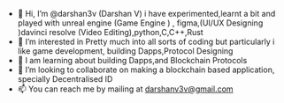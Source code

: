 - 👋 Hi, I’m @darshan3v (Darshan V) i have experimented,learnt a bit and played with unreal engine (Game Engine ) , figma,(UI/UX Designing )davinci resolve (Video Editing),python,C,C++,Rust
- 👀 I’m interested in Pretty much into all sorts of coding but particularly i like game development, building Dapps,Protocol Designing
- 🌱 I am learning about building Dapps,and Blockchain Protocols
- 💞️ I’m looking to collaborate on making a blockchain based application, specially Decentralised ID
- 📫 You can reach me by mailing at darshanv3v@gmail.com

<!---
darshan3v/darshan3v is a ✨ special ✨ repository because its `README.md` (this file) appears on your GitHub profile.
You can click the Preview link to take a look at your changes.
--->
